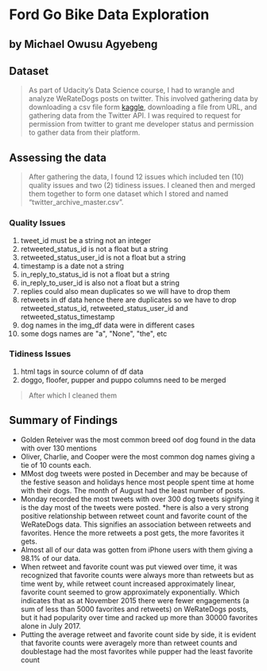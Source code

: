 # Ford Go Bike Data Exploration
## by Michael Owusu Agyebeng


## Dataset

> As part of Udacity’s Data Science course, I had to wrangle and analyze WeRateDogs posts on twitter. This involved gathering data by downloading a csv file form [kaggle](https://www.kaggle.com/code/msytnadeem/weratedogs-tweet-data-wrangling), downloading a file from URL, and gathering data from the Twitter API. I was required to request for permission from twitter to grant me developer status and permission to gather data from their platform.

## Assessing the data
>After gathering the data, I found 12 issues which included ten (10) quality issues and two (2) tidiness issues. I cleaned then and merged them together to form one dataset which I stored and named “twitter_archive_master.csv”.
### Quality Issues
1. tweet_id must be a string not an integer
2. retweeted_status_id is not a float but a string
3. retweeted_status_user_id is not a float but a string
4. timestamp is a date not a string
5. in_reply_to_status_id is not a float but a string
6. in_reply_to_user_id is also not a float but a string
7. replies could also mean duplicates so we will have to drop them
8. retweets in df data hence there are duplicates so we have to drop retweeted_status_id, retweeted_status_user_id and retweeted_status_timestamp
9. dog names in the img_df data were in different cases
10. some dogs names are "a", "None", "the", etc
### Tidiness Issues
1. html tags in source column of df data
2. doggo, floofer, pupper and puppo columns need to be merged

> After which I cleaned them


## Summary of Findings

* Golden Reteiver was the most common breed oof dog found in the data with over 130 mentions 
* Oliver, Charlie, and Cooper were the most common dog names giving a tie of 10 counts each.
* MMost dog tweets were posted in December and may be because of the festive season and holidays hence most people spent time at home with their dogs. The month of August had the least number of posts.
* Monday recorded the most tweets with over 300 dog tweets signifying it is the day most of the tweets were posted.
*here is also a very strong positive relationship between retweet count and favorite count of the WeRateDogs data. This signifies an association between retweets and favorites. Hence the more retweets a post gets, the more favorites it gets.
* Almost all of our data was gotten from iPhone users with them giving a 98.1% of our data.
* When retweet and favorite count was put viewed over time, it was recognized that favorite counts were always more than retweets but as time went by, while retweet count increased approximately linear, favorite count seemed to grow approximately exponentially. Which indicates that as at November 2015 there were fewer engagements (a sum of less than 5000 favorites and retweets) on WeRateDogs posts, but it had popularity over time and racked up more than 30000 favorites alone in July 2017.
* Putting the average retweet and favorite count side by side, it is evident that favorite counts were averagely more than retweet counts and doublestage had the most favorites while pupper had the least favorite count
